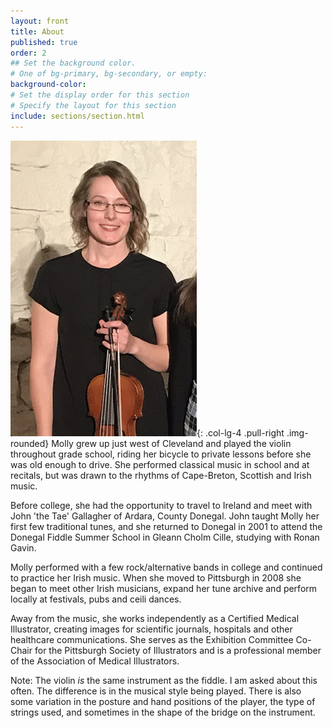 ```yaml
---
layout: front
title: About
published: true
order: 2
## Set the background color.
# One of bg-primary, bg-secondary, or empty:
background-color: 
# Set the display order for this section
# Specify the layout for this section
include: sections/section.html
---
```


![Molly Thompson](img/molly1.jpg){: .col-lg-4 .pull-right .img-rounded}
Molly grew up just west of Cleveland and played the violin throughout grade school, riding her bicycle to private lessons before she was old enough to drive. She performed classical music in school and at recitals, but was drawn to the rhythms of Cape-Breton, Scottish and Irish music.

Before college, she had the opportunity to travel to Ireland and meet with John 'the Tae' Gallagher of Ardara, County Donegal. John taught Molly her first few traditional tunes, and she returned to Donegal in 2001 to attend the Donegal Fiddle Summer School in Gleann Cholm Cille, studying with Ronan Gavin.

Molly performed with a few rock/alternative bands in college and continued to practice her Irish music. When she moved to Pittsburgh in 2008 she began to meet other Irish musicians, expand her tune archive and perform locally at festivals, pubs and ceili dances.

Away from the music, she works independently as a Certified Medical Illustrator, creating images for scientific journals, hospitals and other healthcare communications. She serves as the Exhibition Committee Co-Chair for the Pittsburgh Society of Illustrators and is a professional member of the Association of Medical Illustrators.

<div class="card">
<div class="card-body">
Note: The violin <em>is</em> the same instrument as the fiddle. I am asked about this often. The difference is in the musical style being played. There is also some variation in the posture and hand positions of the player, the type of strings used, and sometimes in the shape of the bridge on the instrument.
</div>
</div>